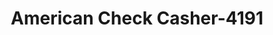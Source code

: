 ---
f_zip-code: 51501
f_state-code: IA
title: American Check Casher-4191
f_phone: 712-322-9090
f_city-only: Council Bluffs
f_address: 430 South 35Th Street Suite 2 Council Bluffs
f_location-unique-id: '4191'
slug: american-check-casher-4191
updated-on: '2024-05-30T13:46:58.046Z'
created-on: '2024-05-30T13:36:59.803Z'
published-on: '2024-05-30T13:54:32.469Z'
f_city-state: cms/city/council-bluffs-ia.md
f_company: cms/company/american-check-casher.md
f_state: cms/state/iowa.md
layout: '[payday-loan].html'
tags: payday-loan
---